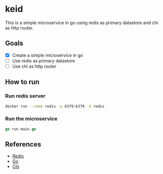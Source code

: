 # keid
This is a simple microservice in go using redis as primary datastore
and chi as http router.

## Goals

- [x] Create a simple microservice in go
- [ ] Use redis as primary datastore
- [ ] Use chi as http router

## How to run

### Run redis server

```bash
docker run --name redis -p 6379:6379 -d redis
```

### Run the microservice

```go
go run main.go
```

## References

- [Redis](https://redis.io/)
- [Go](https://golang.org/)
- [Chi](https://github.com/go-chi/chi)
